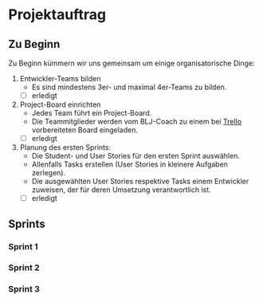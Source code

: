 # Projektauftrag

## Zu Beginn

Zu Beginn kümmern wir uns gemeinsam um einige organisatorische Dinge:  

1. Entwickler-Teams bilden
    - Es sind mindestens 3er- und maximal 4er-Teams zu bilden. 
    - [ ] erledigt

2. Project-Board einrichten
    - Jedes Team führt ein Project-Board.
    - Die Teammitglieder werden vom BLJ-Coach zu einem bei [Trello](https://trello.com/) vorbereiteten Board eingeladen.
    - [ ] erledigt

3. Planung des ersten Sprints:
    - Die Student- und User Stories für den ersten Sprint auswählen.
    - Allenfalls Tasks erstellen (User Stories in kleinere Aufgaben zerlegen).
    - Die ausgewählten User Stories respektive Tasks einem Entwickler zuweisen, der für deren Umsetzung verantwortlich ist.
    - [ ] erledigt

## Sprints

### Sprint 1

### Sprint 2

### Sprint 3
